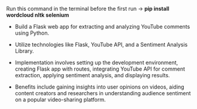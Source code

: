 Run this command in the terminal before the first run -> **pip install wordcloud nltk selenium**  

- Build a Flask web app for extracting and analyzing YouTube comments using Python.

- Utilize technologies like Flask, YouTube API, and a Sentiment Analysis Library.

- Implementation involves setting up the development environment, creating Flask app with routes, integrating YouTube API for comment extraction, applying sentiment analysis, and displaying results.

- Benefits include gaining insights into user opinions on videos, aiding content creators and researchers in understanding audience sentiment on a popular video-sharing platform.

